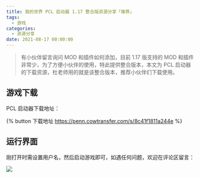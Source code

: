 ```yaml
---
title: 我的世界 PCL 启动器 1.17 整合版资源分享「推荐」
tags:
  - 游戏
categories:
  - 资源分享
date: 2021-08-17 00:00:00
---
```


> 有小伙伴留言询问 MOD 和插件如何添加，目前 1.17 版支持的 MOD 和插件非常少，为了方便小伙伴的使用，特此提供整合版本，本文为 PCL 启动器的下载资源，杜老师用的就是该整合版本，推荐小伙伴们下载使用。

<!-- more -->

## 游戏下载

PCL 启动器下载地址：

{% button 下载地址 https://penn.cowtransfer.com/s/8c41f1811a244e %}

## 运行界面

刚打开时需设置用户名，然后启动游戏即可，如遇任何问题，欢迎在评论区留言：

![](https://cdn.dusays.com/2021/08/373-1.jpg)
